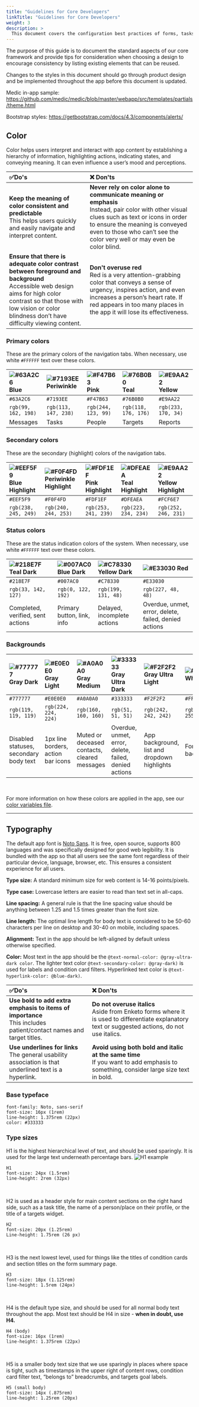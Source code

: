 ```yaml
---
title: "Guidelines for Core Developers"
linkTitle: "Guidelines for Core Developers"
weight: 3
description: >
  This document covers the configuration best practices of forms, tasks, targets, and contact profiles when building your own community health app. 
---
```


The purpose of this guide is to document the standard aspects of our core framework and provide tips for consideration when choosing a design to encourage consistency by listing existing elements that can be reused.

Changes to the styles in this document should go through product design and be implemented throughout the app before this document is updated. 

Medic in-app sample: https://github.com/medic/medic/blob/master/webapp/src/templates/partials/theme.html

Bootstrap styles: https://getbootstrap.com/docs/4.3/components/alerts/


## Color

Color helps users interpret and interact with app content by establishing a hierarchy of information, highlighting actions, indicating states, and conveying meaning. It can even influence a user’s mood and perceptions.

| ✅Do's 	| ❌ Don'ts 	|
|:----------------------------------------------------------------------------------------------------------------------------------------------------------------------------------------------------------------------------------	|:--------------------------------------------------------------------------------------------------------------------------------------------------------------------------------------------------------------------------------------------------------------	|
| **Keep the meaning of color consistent and predictable** <br>This helps users quickly and easily navigate and interpret content. 	| **Never rely on color alone to communicate meaning or emphasis**<br>Instead, pair color with other visual clues such as text or icons in order to ensure the meaning is conveyed even to those who can’t see the color very well or may even be color blind. 	|
| **Ensure that there is adequate color contrast between foreground and background**<br>Accessible web design aims for high color contrast so that those with low vision or color blindness don’t have difficulty viewing content. 	| **Don't overuse red**<br>Red is a very attention-grabbing color that conveys a sense of urgency, inspires action, and even increases a person’s heart rate. If red appears in too many places in the app it will lose its effectiveness. 	|


### Primary colors

These are the primary colors of the navigation tabs. When necessary, use white `#FFFFFF` text over these colors.


| ![#63A2C6](https://placehold.it/15/63A2C6/000000?text=+) Blue 	| ![#7193EE](https://placehold.it/15/7193EE/000000?text=+) Periwinkle 	| ![#F47B63](https://placehold.it/15/F47B63/000000?text=+) Pink 	| ![#76B0B0](https://placehold.it/15/76B0B0/000000?text=+) Teal 	| ![#E9AA22](https://placehold.it/15/E9AA22/000000?text=+) Yellow 	|
|:------------------------------------------------------------- 	|:------------------------------------------------------------------- 	|:------------------------------------------------------------- 	|:------------------------------------------------------------- 	|:--------------------------------------------------------------- 	|
| `#63A2C6`                                                     	| `#7193EE`                                                           	| `#F47B63`                                                     	| `#76B0B0`                                                     	| `#E9AA22`                                                       	|
| `rgb(99, 162, 198)`                                           	| `rgb(113, 147, 238)`                                                	| `rgb(244, 123, 99)`                                           	| `rgb(118, 176, 176)`                                          	| `rgb(233, 170, 34)`                                             	|
| Messages                                           	            | Tasks                                                                 | People                                                          | Targets                                                         | Reports                                                           |


### Secondary colors

These are the secondary (highlight) colors of the navigation tabs. 

| ![#EEF5F9](https://placehold.it/15/EEF5F9/000000?text=+) Blue Highlight 	| ![#F0F4FD](https://placehold.it/15/F0F4FD/000000?text=+) Periwinkle Highlight 	| ![#FDF1EF](https://placehold.it/15/FDF1EF/000000?text=+) Pink Highlight 	| ![#DFEAEA](https://placehold.it/15/DFEAEA/000000?text=+) Teal Highlight 	| ![#E9AA22](https://placehold.it/15/E9AA22/000000?text=+) Yellow Highlight 	|
|:-------------------------------------------------------------------------	|:------------------------------------------------------------------------------	|:-------------------------------------------------------------------------	|:-------------------------------------------------------------------------	|:---------------------------------------------------------------------------	|
| `#EEF5F9`                                                               	| `#F0F4FD`                                                                     	| `#FDF1EF`                                                               	| `#DFEAEA`                                                               	| `#FCF6E7`                                                                 	|
| `rgb(238, 245, 249)`                                                    	| `rgb(240, 244, 253)`                                                          	| `rgb(253, 241, 239)`                                                    	| `rgb(223, 234, 234)`                                                    	| `rgb(252, 246, 231)`                                                      	|


### Status colors

These are the status indication colors of the system. When necessary, use white `#FFFFFF` text over these colors.

| ![#218E7F](https://placehold.it/15/218E7F/000000?text=+) Teal Dark 	| ![#007AC0](https://placehold.it/15/007AC0/000000?text=+) Blue Dark 	| ![#C78330](https://placehold.it/15/C78330/000000?text=+) Yellow Dark 	| ![#E33030](https://placehold.it/15/E33030/000000?text=+) Red 	|
|:-------------------------------------------------------------------	|:------------------------------------------------------------------	|:---------------------------------------------------------------------	|:-------------------------------------------------------------	|
| `#218E7F`                                                          	| `#007AC0`                                                         	| `#C78330`                                                            	| `#E33030`                                                    	|
| `rgb(33, 142, 127)`                                                	| `rgb(0, 122, 192)`                                                	| `rgb(199, 131, 48)`                                                  	| `rgb(227, 48, 48)`                                           	|
| Completed, verified, sent actions                                  	| Primary button, link, info                                        	| Delayed, incomplete actions                                          	| Overdue, unmet, error, delete, failed, denied actions        	|


### Backgrounds

| ![#777777](https://placehold.it/15/777777/000000?text=+) Gray Dark 	| ![#E0E0E0](https://placehold.it/15/E0E0E0/000000?text=+) Gray Light 	| ![#A0A0A0](https://placehold.it/15/A0A0A0/000000?text=+) Gray Medium 	| ![#333333](https://placehold.it/15/333333/000000?text=+) Gray Ultra Dark 	| ![#F2F2F2](https://placehold.it/15/F2F2F2/000000?text=+) Gray Ultra Light 	| ![#FFFFFF](https://placehold.it/15/FFFFFF/000000?text=+) White 	|
|:-------------------------------------------------------------------	|:--------------------------------------------------------------------	|:---------------------------------------------------------------------	|:-------------------------------------------------------------------------	|:--------------------------------------------------------------------------	|:---------------------------------------------------------------	|
| `#777777`                                                          	| `#E0E0E0`                                                           	| `#A0A0A0`                                                            	| `#333333`                                                                	| `#F2F2F2`                                                                 	| `#FFFFFF`                                                      	|
| `rgb(119, 119, 119)`                                               	| `rgb(224, 224, 224)`                                                	| `rgb(160, 160, 160)`                                                 	| `rgb(51, 51, 51)`                                                        	| `rgb(242, 242, 242)`                                                      	| `rgb(255, 255, 255)`                                           	|
| Disabled statuses, secondary body text                             	| 1px line borders, action bar icons                                  	| Muted or deceased contacts, cleared messages                         	| Overdue, unmet, error, delete, failed, denied actions                    	| App background, list and dropdown highlights                              	| Form background                                                	|

<br>

For more information on how these colors are applied in the app, see our [color variables file](https://github.com/medic/medic/blob/master/webapp/src/css/variables.less). 

---

## Typography

The default app font is [Noto Sans](https://www.google.com/get/noto/). It is free, open source, supports 800 languages and was specifically designed for good web legibility. It is bundled with the app so that all users see the same font regardless of their particular device, language, browser, etc. This ensures a consistent experience for all users.

**Type size:** A standard minimum size for web content is 14-16 points/pixels.

**Type case:** Lowercase letters are easier to read than text set in all-caps.

**Line spacing:** A general rule is that the line spacing value should be anything between 1.25 and 1.5 times greater than the font size.

**Line length:** The optimal line length for body text is considered to be 50-60 characters per line on desktop and 30-40 on mobile, including spaces.

**Alignment:** Text in the app should be left-aligned by default unless otherwise specified. 

**Color:** Most text in the app should be the ```@text-normal-color: @gray-ultra-dark color```.
The lighter text color ```@text-secondary-color: @gray-dark)``` is used for labels and condition card filters.
Hyperlinked text color is ```@text-hyperlink-color: @blue-dark)```. 




| ✅Do's 	| ❌ Don'ts 	|
|:----------------------------------------------------------------------------------------------------------------------------------------------------------------------------------------------------------------------------------	|:-----------------------------------------------------------------------------------------------------------------------------------	|
| **Use bold to add extra emphasis to items of importance** <br>This includes patient/contact names and target titles. 	| **Do not overuse italics**<br>Aside from Enketo forms where it is used to differentiate explanatory text or suggested actions, do not use italics. 	|
| **Use underlines for links** <br>The general usability association is that underlined text is a hyperlink. 	| **Avoid using both bold and italic at the same time** <br>If you want to add emphasis to something, consider large size text in bold.	|



### Base typeface

```
font-family: Noto, sans-serif
font-size: 16px (1rem)
line-height: 1.375rem (22px)
color: #333333
```

### Type sizes

H1 is the highest hierarchical level of text, and should be used sparingly. It is used for the large text underneath percentage bars.
![H1 example](https://lh5.googleusercontent.com/orBWLpTQPzbwkrCeXTZDSY1RLEpBpTEburtYYTCgGfntt6vDPelwDXue6rnxgT6uVa5r77YOcCg_uUxdwsS6KW6WoPfOVyGqfgTsQIrmPK2dYpn2hcgugbFnd6HlDEFXNixrxZdo)

```
H1
font-size: 24px (1.5rem)
line-height: 2rem (32px)
```

<br>

H2 is used as a header style for main content sections on the right hand side, such as a task title, the name of a person/place on their profile, or the title of a targets widget. 

```
H2 
font-size: 20px (1.25rem)
Line-height: 1.75rem (26 px)
```

<br>

H3 is the next lowest level, used for things like the titles of condition cards and section titles on the form summary page. 

```
H3 
font-size: 18px (1.125rem)
line-height: 1.5rem (24px)
```

<br>

H4 is the default type size, and should be used for all normal body text throughout the app. Most text should be H4 in size - **when in doubt, use H4.**

```
H4 (body)
font-size: 16px (1rem)
line-height: 1.375rem (22px)
```

<br>

H5 is a smaller body text size that we use sparingly in places where space is tight, such as timestamps in the upper right of content rows, condition card filter text, “belongs to” breadcrumbs, and targets goal labels.

```
H5 (small body)
font-size: 14px (.875rem)
line-height: 1.25rem (20px)
```
